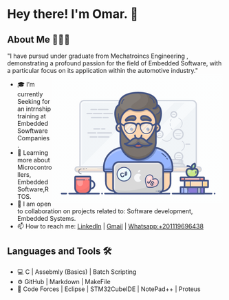 # Hey there! I'm Omar. 👋

## About Me 👨🏻‍💻

"I have pursud under graduate from Mechatroincs Engineering , demonstrating a profound passion for the field of Embedded Software, with a particular focus on its 
  application within the automotive industry."
<img align="right" alt="Coding" width="400" src="./programmer.gif">
- 🎓   I’m currently Seeking for an intrnship training at Embedded Sowftware Companies .
- 🌱   Learning more about Microcontrollers, Embedded Software,RTOS.
- 👯 I am open to collaboration on projects related to: Software development, Embedded Systems.
- 📫 How to reach me: [LinkedIn](https://www.linkedin.com/in/omar-mahrous) | <a href="mailto:mahroo802@gmail.com">Gmail</a> |  <a href="https://web.whatsapp.com/">Whatsapp:+201119696438</a> 


## Languages and Tools 🛠️

- 💻  C |  Assebmly (Basics) | Batch Scripting 
- ⚙️  GitHub | Markdown | MakeFile 
- 🔧  Code Forces | Eclipse | STM32CubeIDE | NotePad++ | Proteus
